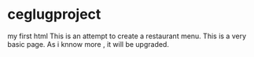 # ceglugproject
my first html
This is an attempt to create a restaurant menu.
This is a very basic page. As i knnow more , it will be upgraded.
